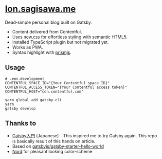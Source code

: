 # [lon.sagisawa.me](https://lon.sagisawa.me)

Dead-simple personal blog built on Gatsby.

* Content delivered from Contentful.
* Uses [new.css](https://newcss.net/) for effortless styling with semantic HTML5.
* Installed TypeScript plugin but not migrated yet.
* Works as PWA.
* Syntax highlight with [prismjs](https://github.com/gatsbyjs/gatsby/tree/master/packages/gatsby-remark-prismjs).

## Usage

``` shell
# .env.development
CONTENTFUL_SPACE_ID="{Your Contentful space ID}"
CONTENTFUL_ACCESS_TOKEN="{Your Contentful access token}"
CONTENTFUL_HOST="cdn.contentful.com"
```

```shell
yarn global add gatsby-cli
yarn
gatsby develop
```

## Thanks to

* [Gatsby入門](https://zenn.dev/tomokiya/books/4b13342f6d878b93e06c) (Japanese) - This inspired me to try Gatsby again. This repo is basically result of this hands on article.
* Based on [gatsbyjs/gatsby-starter-hello-world](https://github.com/gatsbyjs/gatsby-starter-hello-world)
* [Nord](https://www.nordtheme.com/) for pleasant looking color-scheme
